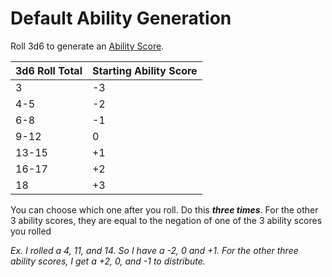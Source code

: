# Default Ability Generation

Roll 3d6 to generate an [Ability Score](../Player%20Characters/Chosen%20Statistics/Ability%20Scores.md). 

| 3d6 Roll Total | Starting Ability Score |
| -------------- | ---------------------- |
| 3              | -3                     |
| 4-5            | -2                     |
| 6-8            | -1                     |
| 9-12           | 0                      |
| 13-15          | +1                     |
| 16-17          | +2                     |
| 18             | +3                     |

You can choose which one after you roll. Do this ***three times***. For the other 3 ability scores, they are equal to the negation of one of the 3 ability scores you rolled

*Ex. I rolled a 4, 11, and 14. So I have a -2, 0 and +1. For the other three ability scores, I get a +2, 0, and -1 to distribute.*